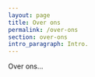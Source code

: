 ```yaml
---
layout: page
title: Over ons
permalink: /over-ons
section: over-ons
intro_paragraph: Intro.
---
```

Over ons...